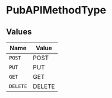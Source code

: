# PubAPIMethodType


## Values

| Name     | Value    |
| -------- | -------- |
| `POST`   | POST     |
| `PUT`    | PUT      |
| `GET`    | GET      |
| `DELETE` | DELETE   |